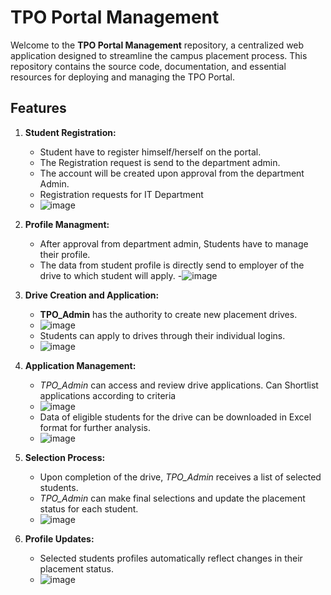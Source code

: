 # TPO Portal Management

Welcome to the **TPO Portal Management** repository, a centralized web application designed to streamline the campus placement process. This repository contains the source code, documentation, and essential resources for deploying and managing the TPO Portal.

## Features

1. **Student Registration:**
   - Student have to register himself/herself on the portal.
   - The Registration request is send to the department admin.
   - The account will be created upon approval from the department Admin.
   - Registration requests for IT Department
   - ![image](https://github.com/dshinde96/TPO-Portal/assets/109900406/0132bf3a-c3e9-44b5-a48f-84355f83789c)

     
2. **Profile Managment:**
   - After approval from department admin, Students have to manage their profile.
   - The data from student profile is directly send to employer of the drive to which student will apply.
   -![image](https://github.com/dshinde96/TPO-Portal/assets/109900406/165fba5e-da3d-4d74-b4f4-cd99a265792d)


3. **Drive Creation and Application:**
   - **TPO_Admin** has the authority to create new placement drives.
   - ![image](https://github.com/dshinde96/TPO-Portal/assets/109900406/96fef935-16e0-4186-a108-8aa76de2dbda)
   - Students can apply to drives through their individual logins.
   - ![image](https://github.com/dshinde96/TPO-Portal/assets/109900406/bce49230-5932-48e9-abb6-a709638a8b6e)


4. **Application Management:**
   - *TPO_Admin* can access and review drive applications. Can Shortlist applications according to criteria
   - ![image](https://github.com/dshinde96/TPO-Portal/assets/109900406/6f315d64-734f-4d4e-b8d2-aed5b333757e)
   - Data of eligible students for the drive can be downloaded in Excel format for further analysis.
   - ![image](https://github.com/dshinde96/TPO-Portal/assets/109900406/ecbe9921-d995-4a8c-b4df-9ff38602faef)


5. **Selection Process:**
   - Upon completion of the drive, *TPO_Admin* receives a list of selected students.
   - *TPO_Admin* can make final selections and update the placement status for each student.
   - ![image](https://github.com/dshinde96/TPO-Portal/assets/109900406/da11c51b-526c-4f2d-a4f2-be7d472f0bd4)

6. **Profile Updates:**
   - Selected students profiles automatically reflect changes in their placement status.
   - ![image](https://github.com/dshinde96/TPO-Portal/assets/109900406/f3d49b50-ebe4-4db2-8bf1-bb9ed658f830)

  

